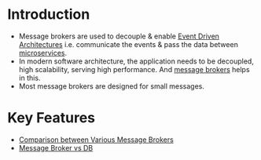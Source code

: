 # Introduction
- Message brokers are used to decouple & enable [Event Driven Architectures](EventDrivenArchitecture/Readme.md) i.e. communicate the events & pass the data between [microservices](../5_MicroServicesSOA/Readme.md).
- In modern software architecture, the application needs to be decoupled, high scalability, serving high performance. And [message brokers]() helps in this.
- Most message brokers are designed for small messages.

# Key Features
- [Comparison between Various Message Brokers](KafkaVsRabbitMQVsSQSVsSNS.md)
- [Message Broker vs DB](MessageBrokerVsDB.md)